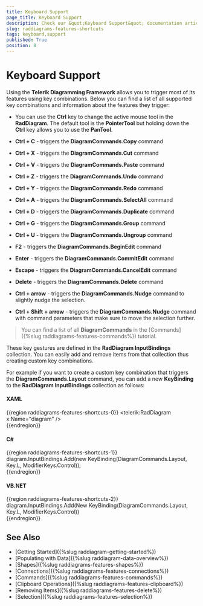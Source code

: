 ```yaml
---
title: Keyboard Support
page_title: Keyboard Support
description: Check our &quot;Keyboard Support&quot; documentation article for the RadDiagram {{ site.framework_name }} control.
slug: raddiagrams-features-shortcuts
tags: keyboard,support
published: True
position: 8
---
```


# Keyboard Support

Using the __Telerik Diagramming Framework__ allows you to trigger most of its features using key combinations. Below you can find a list of all supported key combinations and information about the features they trigger:		

* You can use the __Ctrl__ key to change the active mouse tool in the __RadDiagram__. The default tool is the __PointerTool__ but holding down the __Ctrl__ key allows you to use the __PanTool__.			

* __Ctrl + C__ - triggers the __DiagramCommands.Copy__ command			

* __Ctrl + X__ - triggers the __DiagramCommands.Cut__ command			

* __Ctrl + V__ - triggers the __DiagramCommands.Paste__ command			

* __Ctrl + Z__ - triggers the __DiagramCommands.Undo__ command			

* __Ctrl + Y__ - triggers the __DiagramCommands.Redo__ command			

* __Ctrl + A__ - triggers the __DiagramCommands.SelectAll__ command			

* __Ctrl + D__ - triggers the __DiagramCommands.Duplicate__ command			

* __Ctrl + G__ - triggers the __DiagramCommands.Group__ command			

* __Ctrl + U__ - triggers the __DiagramCommands.Ungroup__ command			

* __F2__ - triggers the __DiagramCommands.BeginEdit__ command			

* __Enter__ - triggers the __DiagramCommands.CommitEdit__ command			

* __Escape__ - triggers the __DiagramCommands.CancelEdit__ command			

* __Delete__ - triggers the __DiagramCommands.Delete__ command			

* __Ctrl + arrow__ - triggers the __DiagramCommands.Nudge__ command to slightly nudge the selection. 			

* __Ctrl + Shift + arrow__ - triggers the __DiagramCommands.Nudge__ command with command parameters that make sure to move the selection further.			

>You can find a list of all __DiagramCommands__ in the [Commands]({%slug raddiagrams-features-commands%}) tutorial.		  

These key gestures are defined in the __RadDiagram InputBindings__ collection. You can easily add and remove items from that collection thus creating custom key combinations.		

For example if you want to create a custom key combination that triggers the __DiagramCommands.Layout__ command, you can add a new __KeyBinding__ to the __RadDiagram InputBindings__ collection as follows:
	  
#### __XAML__
{{region raddiagrams-features-shortcuts-0}}
    <telerik:RadDiagram x:Name="diagram" />		  
{{endregion}}
		  
#### __C#__
{{region raddiagrams-features-shortcuts-1}}
    diagram.InputBindings.Add(new KeyBinding(DiagramCommands.Layout, Key.L, ModifierKeys.Control));		  
{{endregion}}
		  
#### __VB.NET__ 
{{region raddiagrams-features-shortcuts-2}}
    diagram.InputBindings.Add(New KeyBinding(DiagramCommands.Layout, Key.L, ModifierKeys.Control))		  
{{endregion}}
		  
## See Also
 * [Getting Started]({%slug raddiagram-getting-started%})
 * [Populating with Data]({%slug raddiagram-data-overview%})
 * [Shapes]({%slug raddiagrams-features-shapes%})
 * [Connections]({%slug raddiagrams-features-connections%})
 * [Commands]({%slug raddiagrams-features-commands%})
 * [Clipboard Operations]({%slug raddiagrams-features-clipboard%})
 * [Removing Items]({%slug raddiagrams-features-delete%})
 * [Selection]({%slug raddiagrams-features-selection%})